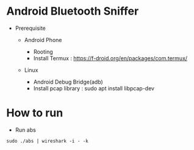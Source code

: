 Android Bluetooth Sniffer
===

* Prerequisite
  * Android Phone
    * Rooting
    * Install Termux : https://f-droid.org/en/packages/com.termux/

  * Linux
    * Android Debug Bridge(adb)
    * Install pcap library : sudo apt install libpcap-dev

How to run
===

* Run abs
```
sudo ./abs | wireshark -i - -k
```
